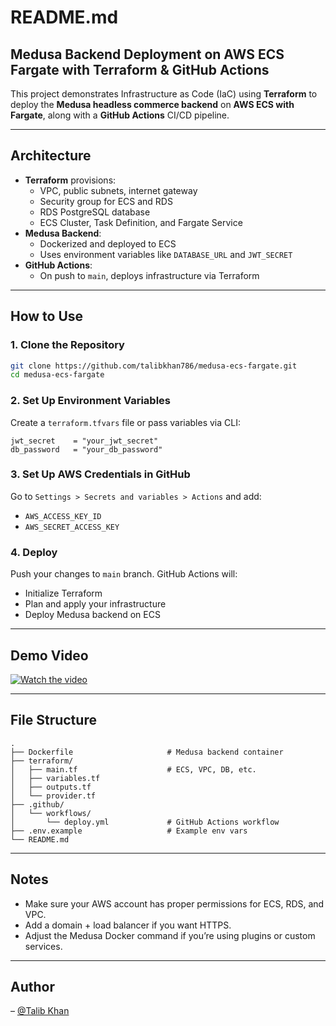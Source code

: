 # README.md

## Medusa Backend Deployment on AWS ECS Fargate with Terraform & GitHub Actions

This project demonstrates Infrastructure as Code (IaC) using **Terraform** to deploy the **Medusa headless commerce backend** on **AWS ECS with Fargate**, along with a **GitHub Actions** CI/CD pipeline.

---

## Architecture

- **Terraform** provisions:
  - VPC, public subnets, internet gateway
  - Security group for ECS and RDS
  - RDS PostgreSQL database
  - ECS Cluster, Task Definition, and Fargate Service
- **Medusa Backend**:
  - Dockerized and deployed to ECS
  - Uses environment variables like `DATABASE_URL` and `JWT_SECRET`
- **GitHub Actions**:
  - On push to `main`, deploys infrastructure via Terraform

---

## How to Use

### 1. Clone the Repository

```bash
git clone https://github.com/talibkhan786/medusa-ecs-fargate.git
cd medusa-ecs-fargate
```

### 2. Set Up Environment Variables

Create a `terraform.tfvars` file or pass variables via CLI:

```hcl
jwt_secret    = "your_jwt_secret"
db_password   = "your_db_password"
```

### 3. Set Up AWS Credentials in GitHub

Go to `Settings > Secrets and variables > Actions` and add:

- `AWS_ACCESS_KEY_ID`
- `AWS_SECRET_ACCESS_KEY`

### 4. Deploy

Push your changes to `main` branch. GitHub Actions will:

- Initialize Terraform
- Plan and apply your infrastructure
- Deploy Medusa backend on ECS

---

## Demo Video

[![Watch the video](https://img.youtube.com/vi/_2-yMCen4F8/0.jpg)](https://www.youtube.com/watch?v=_2-yMCen4F8)

---

## File Structure

```
.
├── Dockerfile                     # Medusa backend container
├── terraform/
│   ├── main.tf                    # ECS, VPC, DB, etc.
│   ├── variables.tf
│   ├── outputs.tf
│   └── provider.tf
├── .github/
│   └── workflows/
│       └── deploy.yml             # GitHub Actions workflow
├── .env.example                   # Example env vars
└── README.md
```

---

## Notes

- Make sure your AWS account has proper permissions for ECS, RDS, and VPC.
- Add a domain + load balancer if you want HTTPS.
- Adjust the Medusa Docker command if you’re using plugins or custom services.

---

## Author

– [@Talib Khan](https://github.com/talibkhan786)
